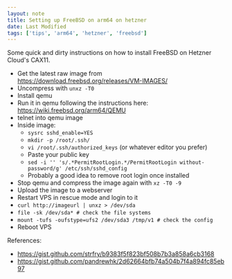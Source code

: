 ```yaml
---
layout: note
title: Setting up FreeBSD on arm64 on hetzner
date: Last Modified
tags: ['tips', 'arm64', 'hetzner', 'freebsd']
---
```


Some quick and dirty instructions on how to install FreeBSD on Hetzner Cloud's CAX11.

- Get the latest raw image from https://download.freebsd.org/releases/VM-IMAGES/
- Uncompress with `unxz -T0`
- Install qemu
- Run it in qemu following the instructions here: https://wiki.freebsd.org/arm64/QEMU
- telnet into qemu image
- Inside image:
    - `sysrc sshd_enable=YES`
    - `mkdir -p /root/.ssh/`
    - `vi /root/.ssh/authorized_keys` (or whatever editor you prefer)
    - Paste your public key
    - `sed -i '' 's/.*PermitRootLogin.*/PermitRootLogin without-password/g' /etc/ssh/sshd_config`
    - Probably a good idea to remove root login once installed
- Stop qemu and compress the image again with `xz -T0 -9`
- Upload the image to a webserver
- Restart VPS in rescue mode and login to it
- `curl http://imageurl | unxz > /dev/sda`
- `file -sk /dev/sda* # check the file systems`
- `mount -tufs -oufstype=ufs2 /dev/sda3 /tmp/v1 # check the config`
- Reboot VPS

References:

- https://gist.github.com/strfry/b9383f5f823bf508b7b3a858a6cb3168
- https://gist.github.com/pandrewhk/2d62664bfb74a504b7f4a894fc85eb97
